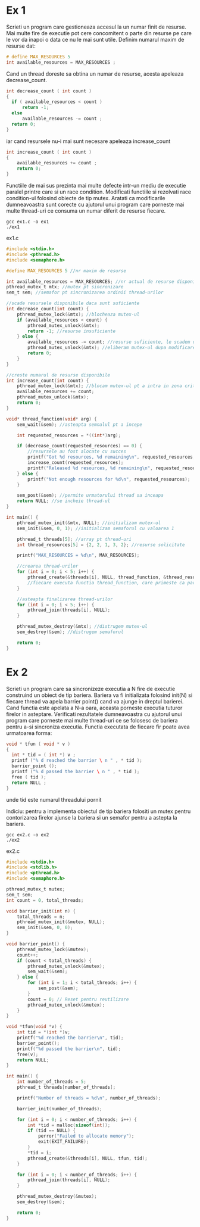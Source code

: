 # Ex 1

Scrieti un program care gestioneaza accesul la un numar finit de resurse.
Mai multe fire de executie pot cere concomitent o parte din resurse pe care
le vor da inapoi o data ce nu le mai sunt utile. Definim numarul maxim
de resurse dat:

```c
# define MAX_RESOURCES 5
int available_resources = MAX_RESOURCES ;
```

Cand un thread doreste sa obtina un numar de resurse, acesta apeleaza
decrease_count.

```c
int decrease_count ( int count )
{
  if ( available_resources < count )
      return -1;
  else
      available_resources -= count ;
  return 0;
}
```

iar cand resursele nu-i mai sunt necesare apeleaza increase_count

```c
int increase_count ( int count )
{
    available_resources += count ;
    return 0;
}
```

Functiile de mai sus prezinta mai multe defecte intr-un mediu de executie
paralel printre care si un race condition. Modificati functiile si rezolvati
race condition-ul folosind obiecte de tip mutex. Aratati ca modificarile
dumneavoastra sunt corecte cu ajutorul unui program care porneste mai
multe thread-uri ce consuma un numar diferit de resurse fiecare.

```ssh_session
gcc ex1.c -o ex1
./ex1
```

ex1.c

```c
#include <stdio.h>
#include <pthread.h>
#include <semaphore.h>

#define MAX_RESOURCES 5 //nr maxim de resurse

int available_resources = MAX_RESOURCES; //nr actual de resurse disponibile
pthread_mutex_t mtx; //mutex pt sincronizare
sem_t sem; //semafor pt sincronizarea ordinii thread-urilor

//scade resursele disponibile daca sunt suficiente
int decrease_count(int count) {
    pthread_mutex_lock(&mtx); //blocheaza mutex-ul
    if (available_resources < count) {
        pthread_mutex_unlock(&mtx);
        return -1; //resurse insuficiente
    } else {
        available_resources -= count; //resurse suficiente, le scadem din total
        pthread_mutex_unlock(&mtx); //eliberam mutex-ul dupa modificare
        return 0; 
    }
}

//creste numarul de resurse disponibile
int increase_count(int count) {
    pthread_mutex_lock(&mtx); //blocam mutex-ul pt a intra in zona critica
    available_resources += count;
    pthread_mutex_unlock(&mtx);
    return 0;
}

void* thread_function(void* arg) {
    sem_wait(&sem); //asteapta semnalul pt a incepe

    int requested_resources = *((int*)arg);

    if (decrease_count(requested_resources) == 0) {
    	//resursele au fost alocate cu succes
        printf("Got %d resources, %d remaining\n", requested_resources, available_resources);
        increase_count(requested_resources);
        printf("Released %d resources, %d remaining\n", requested_resources, available_resources);
    } else {
        printf("Not enough resources for %d\n", requested_resources);
    }

    sem_post(&sem); //permite urmatorului thread sa inceapa
    return NULL; //se incheie thread-ul
}

int main() {
    pthread_mutex_init(&mtx, NULL); //initializam mutex-ul
    sem_init(&sem, 0, 1); //initializam semaforul cu valoarea 1

    pthread_t threads[5]; //array pt thread-uri
    int thread_resources[5] = {2, 2, 1, 3, 2}; //resurse solicitate

    printf("MAX_RESOURCES = %d\n", MAX_RESOURCES);

    //crearea thread-urilor
    for (int i = 0; i < 5; i++) {
        pthread_create(&threads[i], NULL, thread_function, &thread_resources[i]); 
        //fiecare executa functia thread_function, care primeste ca parametru nr de resurse solicitate
    }

    //asteapta finalizarea thread-urilor
    for (int i = 0; i < 5; i++) {
        pthread_join(threads[i], NULL);
    }

    pthread_mutex_destroy(&mtx); //distrugem mutex-ul
    sem_destroy(&sem); //distrugem semaforul

    return 0;
}

```


# Ex 2 

Scrieti un program care sa sincronizeze executia a N fire de executie construind un obiect de tip bariera. Bariera va fi initializata folosind init(N)
si fiecare thread va apela barrier point() cand va ajunge in dreptul barierei. Cand functia este apelata a N-a oara, aceasta porneste executia
tuturor firelor in asteptare.
Verificati rezultatele dumneavoastra cu ajutorul unui program care porneste
mai multe thread-uri ce se folosesc de bariera pentru a-si sincroniza executia.
Functia executata de fiecare fir poate avea urmatoarea forma:

```c
void * tfun ( void * v )
{
  int * tid = ( int *) v ;
  printf ("% d reached the barrier \ n " , * tid );
  barrier_point ();
  printf ("% d passed the barrier \ n " , * tid );
  free ( tid );
  return NULL ;
}
```

unde tid este numarul threadului pornit

Indiciu: pentru a implementa obiectul de tip bariera folositi un mutex
pentru contorizarea firelor ajunse la bariera si un semafor pentru a astepta
la bariera.


```ssh-session
gcc ex2.c -o ex2
./ex2
```


ex2.c

```c
#include <stdio.h>
#include <stdlib.h>
#include <pthread.h>
#include <semaphore.h>

pthread_mutex_t mutex;
sem_t sem;
int count = 0, total_threads;

void barrier_init(int n) {
    total_threads = n;
    pthread_mutex_init(&mutex, NULL);
    sem_init(&sem, 0, 0);
}

void barrier_point() {
    pthread_mutex_lock(&mutex);
    count++;
    if (count < total_threads) {
        pthread_mutex_unlock(&mutex);
        sem_wait(&sem);
    } else {
        for (int i = 1; i < total_threads; i++) {
            sem_post(&sem);
        }
        count = 0; // Reset pentru reutilizare
        pthread_mutex_unlock(&mutex);
    }
}

void *tfun(void *v) {
    int tid = *(int *)v;
    printf("%d reached the barrier\n", tid);
    barrier_point();
    printf("%d passed the barrier\n", tid);
    free(v);
    return NULL;
}

int main() {
    int number_of_threads = 5;
    pthread_t threads[number_of_threads];

    printf("Number of threads = %d\n", number_of_threads);

    barrier_init(number_of_threads);

    for (int i = 0; i < number_of_threads; i++) {
        int *tid = malloc(sizeof(int));
        if (tid == NULL) {
            perror("Failed to allocate memory");
            exit(EXIT_FAILURE);
        }
        *tid = i;
        pthread_create(&threads[i], NULL, tfun, tid);
    }

    for (int i = 0; i < number_of_threads; i++) {
        pthread_join(threads[i], NULL);
    }

    pthread_mutex_destroy(&mutex);
    sem_destroy(&sem);

    return 0;
}
```

